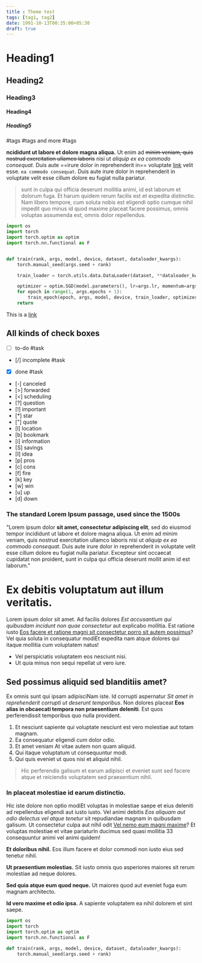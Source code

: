 ```yaml
---
title : Theme test
tags: [tag1, tag2]
date: 1991-10-13T00:35:00+05:30
draft: true
---
```


# Heading1
## Heading2
### Heading3
#### Heading4
##### Heading5

#tags #tags and more #tags

**ncididunt ut labore et dolore magna aliqua.** Ut enim ad ~~minim veniam, quis nostrud exercitation ullamco laboris~~ nisi ut *aliquip ex ea commodo consequat.* Duis aute ==irure dolor in reprehenderit in== voluptate [link](google.com) velit esse. `ea commodo consequat`. Duis aute irure dolor in reprehenderit in voluptate velit esse cillum dolore eu fugiat nulla pariatur.

> sunt in culpa qui officia deserunt mollitia animi, id est laborum et dolorum fuga. Et harum quidem rerum facilis est et expedita distinctio. Nam libero tempore, cum soluta nobis est eligendi optio cumque nihil impedit quo minus id quod maxime placeat facere possimus, omnis voluptas assumenda est, omnis dolor repellendus. 


```python
import os
import torch
import torch.optim as optim
import torch.nn.functional as F


def train(rank, args, model, device, dataset, dataloader_kwargs):
    torch.manual_seed(args.seed + rank)

    train_loader = torch.utils.data.DataLoader(dataset, **dataloader_kwargs)

    optimizer = optim.SGD(model.parameters(), lr=args.lr, momentum=args.momentum)
    for epoch in range(1, args.epochs + 1):
        train_epoch(epoch, args, model, device, train_loader, optimizer)
    return

```

This is a [link](google.com)
## All kinds of check boxes
- [ ] to-do  #task
- [/] incomplete #task
- [x] done #task
- [-]  canceled
- [>]  forwarded
- [<]  scheduling
- [?]  question
- [!]  important
- [*]  star
- ["]  quote
- [l]  location
- [b]  bookmark
- [i]  information
- [S]  savings
- [I]  idea
- [p]  pros
- [c]  cons
- [f]  fire
- [k]  key
- [w]  win
- [u]  up
- [d]  down
### The standard Lorem Ipsum passage, used since the 1500s

"Lorem ipsum dolor **sit amet, consectetur adipiscing elit**, sed do eiusmod tempor incididunt ut labore et dolore magna aliqua. Ut enim ad minim veniam, quis nostrud exercitation ullamco laboris nisi ut *aliquip ex ea commodo consequat.* Duis aute irure dolor in reprehenderit in voluptate velit esse cillum dolore eu fugiat nulla pariatur. Excepteur sint occaecat cupidatat non proident, sunt in culpa qui officia deserunt mollit anim id est laborum."

# Ex debitis voluptatum aut illum veritatis. 

Lorem ipsum dolor sit amet. Ad facilis dolores _Est accusantium qui quibusdam incidunt non quae consectetur_ aut explicabo mollitia. Est ratione iusto [Eos facere et ratione magni sit consectetur porro sit autem possimus](https://www.loremipzum.com/)? Vel quia soluta in consequatur modiEt expedita nam atque dolores qui itaque mollitia cum voluptatem natus! 

-   Vel perspiciatis voluptatem eos nesciunt nisi. 
-   Ut quia minus non sequi repellat ut vero iure. 

## Sed possimus aliquid sed blanditiis amet? 

Ex omnis sunt qui ipsam adipisciNam iste. Id corrupti aspernatur _Sit amet in reprehenderit corrupti ut deserunt temporibus_. Non dolores placeat **Eos alias in obcaecati tempora non praesentium deleniti**. Est quos perferendissit temporibus quo nulla provident. 

1.  Et nesciunt sapiente qui voluptate nesciunt est vero molestiae aut totam magnam. 
2.  Ea consequatur eligendi cum dolor odio. 
3.  Et amet veniam At vitae autem non quam aliquid. 
4.  Qui itaque voluptatum ut consequuntur modi. 
5.  Qui quis eveniet ut quos nisi et aliquid nihil. 

> Hic perferendis galisum et earum adipisci et eveniet sunt sed facere atque et reiciendis voluptatem sed praesentium nihil. 

### In placeat molestiae id earum distinctio. 

Hic iste dolore non optio modiEt voluptas in molestiae saepe et eius deleniti ad repellendus eligendi aut iusto iusto. Vel animi debitis _Eos aliquam aut odio delectus vel atque tenetur_ sit repudiandae magnam in quibusdam galisum. Ut consectetur culpa aut nihil odit [Vel nemo eum magni maxime](https://www.loremipzum.com/)? Et voluptas molestiae et vitae pariaturIn ducimus sed quasi mollitia 33 consequuntur animi vel animi quidem! 

**Et doloribus nihil.**
Eos illum facere et dolor commodi non iusto eius sed tenetur nihil. 

**Ut praesentium molestias.**
Sit iusto omnis quo asperiores maiores sit rerum molestiae ad neque dolores. 

**Sed quia atque eum quod neque.**
Ut maiores quod aut eveniet fuga eum magnam architecto. 

**Id vero maxime et odio ipsa.**
A sapiente voluptatem ea nihil dolorem et sint saepe. 

```python
import os
import torch
import torch.optim as optim
import torch.nn.functional as F

def train(rank, args, model, device, dataset, dataloader_kwargs):
    torch.manual_seed(args.seed + rank)
```